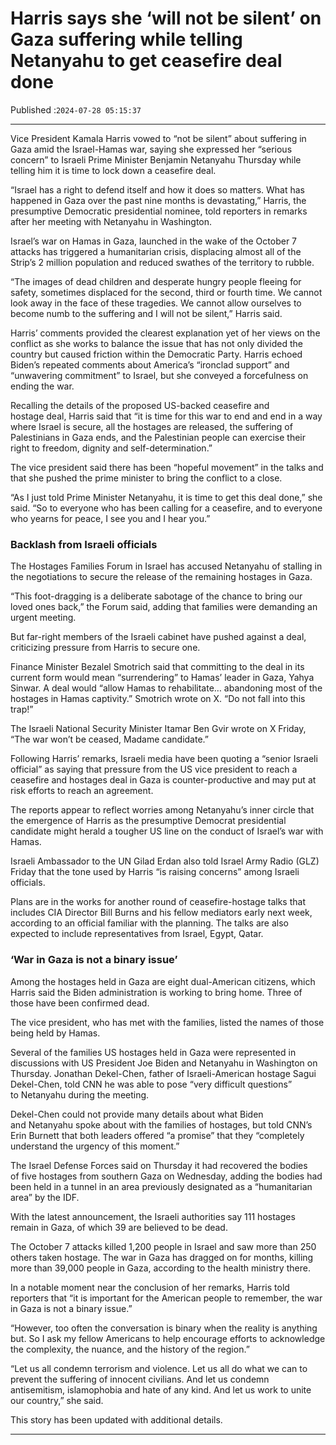 # Harris says she ‘will not be silent’ on Gaza suffering while telling Netanyahu to get ceasefire deal done

Published :`2024-07-28 05:15:37`

---

Vice President Kamala Harris vowed to “not be silent” about suffering in Gaza amid the Israel-Hamas war, saying she expressed her “serious concern” to Israeli Prime Minister Benjamin Netanyahu Thursday while telling him it is time to lock down a ceasefire deal.

“Israel has a right to defend itself and how it does so matters. What has happened in Gaza over the past nine months is devastating,” Harris, the presumptive Democratic presidential nominee, told reporters in remarks after her meeting with Netanyahu in Washington.

Israel’s war on Hamas in Gaza, launched in the wake of the October 7 attacks has triggered a humanitarian crisis, displacing almost all of the Strip’s 2 million population and reduced swathes of the territory to rubble.

“The images of dead children and desperate hungry people fleeing for safety, sometimes displaced for the second, third or fourth time. We cannot look away in the face of these tragedies. We cannot allow ourselves to become numb to the suffering and I will not be silent,” Harris said.

Harris’ comments provided the clearest explanation yet of her views on the conflict as she works to balance the issue that has not only divided the country but caused friction within the Democratic Party. Harris echoed Biden’s repeated comments about America’s “ironclad support” and “unwavering commitment” to Israel, but she conveyed a forcefulness on ending the war.

Recalling the details of the proposed US-backed ceasefire and hostage deal, Harris said that “it is time for this war to end and end in a way where Israel is secure, all the hostages are released, the suffering of Palestinians in Gaza ends, and the Palestinian people can exercise their right to freedom, dignity and self-determination.”

The vice president said there has been “hopeful movement” in the talks and that she pushed the prime minister to bring the conflict to a close.

“As I just told Prime Minister Netanyahu, it is time to get this deal done,” she said. “So to everyone who has been calling for a ceasefire, and to everyone who yearns for peace, I see you and I hear you.”

### Backlash from Israeli officials

The Hostages Families Forum in Israel has accused Netanyahu of stalling in the negotiations to secure the release of the remaining hostages in Gaza.

“This foot-dragging is a deliberate sabotage of the chance to bring our loved ones back,” the Forum said, adding that families were demanding an urgent meeting.

But far-right members of the Israeli cabinet have pushed against a deal, criticizing pressure from Harris to secure one.

Finance Minister Bezalel Smotrich said that committing to the deal in its current form would mean “surrendering” to Hamas’ leader in Gaza, Yahya Sinwar. A deal would “allow Hamas to rehabilitate… abandoning most of the hostages in Hamas captivity.” Smotrich wrote on X. “Do not fall into this trap!”

The Israeli National Security Minister Itamar Ben Gvir wrote on X Friday, “The war won’t be ceased, Madame candidate.”

Following Harris’ remarks, Israeli media have been quoting a “senior Israeli official” as saying that pressure from the US vice president to reach a ceasefire and hostages deal in Gaza is counter-productive and may put at risk efforts to reach an agreement.

The reports appear to reflect worries among Netanyahu’s inner circle that the emergence of Harris as the presumptive Democrat presidential candidate might herald a tougher US line on the conduct of Israel’s war with Hamas.

Israeli Ambassador to the UN Gilad Erdan also told Israel Army Radio (GLZ) Friday that the tone used by Harris “is raising concerns” among Israeli officials.

Plans are in the works for another round of ceasefire-hostage talks that includes CIA Director Bill Burns and his fellow mediators early next week, according to an official familiar with the planning. The talks are also expected to include representatives from Israel, Egypt, Qatar.

### ‘War in Gaza is not a binary issue’

Among the hostages held in Gaza are eight dual-American citizens, which Harris said the Biden administration is working to bring home. Three of those have been confirmed dead.

The vice president, who has met with the families, listed the names of those being held by Hamas.

Several of the families US hostages held in Gaza were represented in discussions with US President Joe Biden and Netanyahu in Washington on Thursday. Jonathan Dekel-Chen, father of Israeli-American hostage Sagui Dekel-Chen, told CNN he was able to pose “very difficult questions” to Netanyahu during the meeting.

Dekel-Chen could not provide many details about what Biden and Netanyahu spoke about with the families of hostages, but told CNN’s Erin Burnett that both leaders offered “a promise” that they “completely understand the urgency of this moment.”

The Israel Defense Forces said on Thursday it had recovered the bodies of five hostages from southern Gaza on Wednesday, adding the bodies had been held in a tunnel in an area previously designated as a “humanitarian area” by the IDF.

With the latest announcement, the Israeli authorities say 111 hostages remain in Gaza, of which 39 are believed to be dead.

The October 7 attacks killed 1,200 people in Israel and saw more than 250 others taken hostage. The war in Gaza has dragged on for months, killing more than 39,000 people in Gaza, according to the health ministry there.

In a notable moment near the conclusion of her remarks, Harris told reporters that  “it is important for the American people to remember, the war in Gaza is not a binary issue.”

“However, too often the conversation is binary when the reality is anything but. So I ask my fellow Americans to help encourage efforts to acknowledge the complexity, the nuance, and the history of the region.”

“Let us all condemn terrorism and violence. Let us all do what we can to prevent the suffering of innocent civilians. And let us condemn antisemitism, islamophobia and hate of any kind. And let us work to unite our country,” she said.

This story has been updated with additional details.

---

